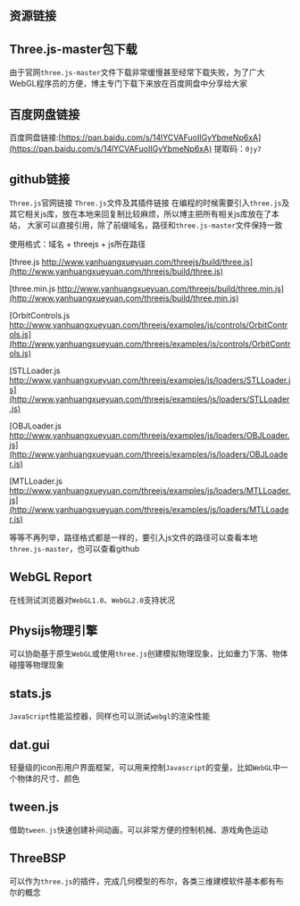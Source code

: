 ## 资源链接

## Three.js-master包下载
由于官网`three.js-master`文件下载非常缓慢甚至经常下载失败，为了广大WebGL程序员的方便，博主专门下载下来放在百度网盘中分享给大家

## 百度网盘链接
百度网盘链接:[https://pan.baidu.com/s/14lYCVAFuoIIGyYbmeNp6xA](https://pan.baidu.com/s/14lYCVAFuoIIGyYbmeNp6xA) 提取码：`0jy7`

## github链接
`Three.js`官网链接
`Three.js`文件及其插件链接
在编程的时候需要引入`three.js`及其它相关js库，放在本地来回复制比较麻烦，所以博主把所有相关js库放在了本站， 大家可以直接引用，除了前缀域名，路径和`three.js-master`文件保持一致

使用格式：域名 + threejs + js所在路径

[three.js http://www.yanhuangxueyuan.com/threejs/build/three.js](http://www.yanhuangxueyuan.com/threejs/build/three.js) 

[three.min.js http://www.yanhuangxueyuan.com/threejs/build/three.min.js](http://www.yanhuangxueyuan.com/threejs/build/three.min.js)

[OrbitControls.js http://www.yanhuangxueyuan.com/threejs/examples/js/controls/OrbitControls.js](http://www.yanhuangxueyuan.com/threejs/examples/js/controls/OrbitControls.js)

[STLLoader.js http://www.yanhuangxueyuan.com/threejs/examples/js/loaders/STLLoader.js](http://www.yanhuangxueyuan.com/threejs/examples/js/loaders/STLLoader.js)

[OBJLoader.js http://www.yanhuangxueyuan.com/threejs/examples/js/loaders/OBJLoader.js](http://www.yanhuangxueyuan.com/threejs/examples/js/loaders/OBJLoader.js)

[MTLLoader.js http://www.yanhuangxueyuan.com/threejs/examples/js/loaders/MTLLoader.js](http://www.yanhuangxueyuan.com/threejs/examples/js/loaders/MTLLoader.js)

等等不再列举，路径格式都是一样的，要引入js文件的路径可以查看本地`three.js-master`，也可以查看github

## WebGL Report
在线测试浏览器对`WebGL1.0`、`WebGL2.0`支持状况

## Physijs物理引擎
可以协助基于原生`WebGL`或使用`three.js`创建模拟物理现象，比如重力下落、物体碰撞等物理现象

## stats.js
`JavaScript`性能监控器，同样也可以测试`webgl`的渲染性能

## dat.gui
轻量级的icon形用户界面框架，可以用来控制`Javascript`的变量，比如`WebGL`中一个物体的尺寸、颜色

## tween.js
借助`tween.js`快速创建补间动画，可以非常方便的控制机械、游戏角色运动

## ThreeBSP
可以作为`three.js`的插件，完成几何模型的布尔，各类三维建模软件基本都有布尔的概念
